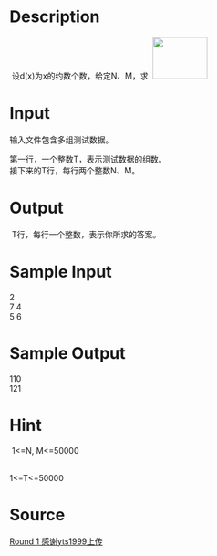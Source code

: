 
# Description

<div class="content"><div> 设d(x)为x的约数个数，给定N、M，求  <img src="source/bzoj/3994/img/aHR0cHM6Ly9seWRzeS5jb20vSnVkZ2VPbmxpbmUvdXBsb2FkLzIwMTUwNC8xMTEuanBn.jpg" width="96" height="73" alt=""/></div>
<div></div>
<p class="NOI1"></p></div>

# Input

<div class="content"><p>输入文件包含多组测试数据。</p>
<div>
<div>第一行，一个整数T，表示测试数据的组数。</div>
<div>接下来的T行，每行两个整数N、M。</div>
<div></div>
</div></div>

# Output

<div class="content"><p> T行，每行一个整数，表示你所求的答案。</p>
<div></div></div>

# Sample Input

<div class="content"><span class="sampledata">2<br/>
7 4<br/>
5 6</span></div>

# Sample Output

<div class="content"><span class="sampledata">110<br/>
121</span></div>

# Hint

<div class="content"><p></p><p> 1&lt;=N, M&lt;=50000</p><br/>
<div>1&lt;=T&lt;=50000</div><p></p></div>

# Source

<div class="content"><p><a href="problemset.php?search=Round 1 感谢yts1999上传">Round 1 感谢yts1999上传</a></p></div>

